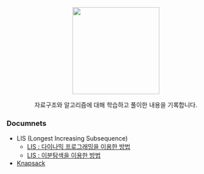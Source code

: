 <div align="center">
<img src="https://images.squarespace-cdn.com/content/v1/524904a7e4b05a24380f0661/1576851679122-30CFSPJM106ZESYAU2H4/ke17ZwdGBToddI8pDm48kJ--iCtORadU9RAHYhNh4KZZw-zPPgdn4jUwVcJE1ZvWQUxwkmyExglNqGp0IvTJZamWLI2zvYWH8K3-s_4yszcp2ryTI0HqTOaaUohrI8PI3VHQmUjU6jJ32NxwL0gQlbe_axPuCEbXXxVGCR2uZvk/Algorithm+logo+white-09.png" height="200px">
<p> 자료구조와 알고리즘에 대해 학습하고 풀이한 내용을 기록합니다.</p>
</div>


### Documnets
* LIS (Longest Increasing Subsequence)
  * [LIS : 다이나믹 프로그래밍을 이용한 방법](https://github.com/ssibongee/PS/blob/main/doc/LIS_DP.md)
  * [LIS : 이분탐색을 이용한 방법](https://github.com/ssibongee/PS/blob/main/doc/LIS_BS.md)
* [Knapsack](https://github.com/ssibongee/PS/blob/main/doc/Knapsack.md)

<!--

### 문제 풀이 사이트

* [백준 온라인 저지](https://www.acmicpc.net/)
* [프로그래머스](https://programmers.co.kr/)
* [Leetcode](https://leetcode.com/)


### Documents
* [Binary Search]()
* [LIS (Longest Increasing Subsequence]()
* [Detect Cycle In Graph]()
* [Indexed Tree]()
* [Segement Tree]()
* [Trie]()
* [Dijkstra]()
* [Kruskal & Prim]()
* [Disjoint Set]()
* [DFS, BFS]()
* [Topological Sort]()
* [Merge Sort]()
* [Slieve of Eratosthenes]()
* [Euclidean Algorithm]()
* [Fast Square Algorithm]()

### Data Structure with Java Collections
* [Array vs List]()
* [ArrayList vs Vector]()
* [Queue, Stack, Deque]()
* [Blocking Queue]()
* [Binary Tree]()
* [BST (Balanced Binary Tree)]()
* [AVL Tree]()
* [Red Black Tree]()
* [Heap & Priority Queue]()
* [Blocking Priority Queue]()
* [Hash]()
* [HashMap vs HashTable]()
* [ConcurrentHashMap]()
* [Graph]()
* [Bubble, Insert, Selection Sort]()
* [Redix, Counting Sort]()
* [Merge Sort]()
* [Quick Sort]()
* [Tim Sort]()
* [Double Pivot Quick Sort]()
* [Binary Search]()
-->
